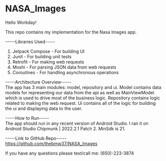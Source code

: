 # NASA_Images

Hello Workday!<br>

This repo contains my implementation for the Nasa Images app.<br>

-----Libraries Used-----<br>
1. Jetpack Compose - For building UI
2. Junit - For building unit tests
3. Retrofit - For making web requests
4. Moshi - For parsing JSON data from web requests
5. Coroutines - For handling asynchronous operations<br>

-----Architecture Overview-----<br>
The app has 3 main modules: model, repository and ui. Model contains data models for representing our data from the api as well as MainViewModel which is used to drive most of the business logic. Repository contains logic related to making the web request. Ui contains all of the logic for building the ui and displaying data to the user.<br>

-----How to Run-----<br>
The app should run in any recent version of Android Studio. I ran it on Android Studio Chipmunk | 2022.2.1 Patch 2. MinSdk is 21.<br>

-----Link to GitHub Repo-----<br>
https://github.com/thebmw37/NASA_Images<br>

If you have any questions please text/call me: (650)-223-3874
